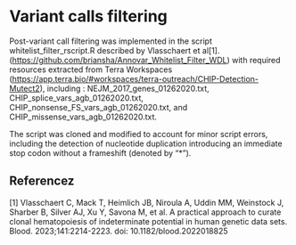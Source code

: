 # Variant calls filtering

Post-variant call filtering was implemented in the script whitelist_filter_rscript.R described by Vlasschaert et al[1]. (https://github.com/briansha/Annovar_Whitelist_Filter_WDL) with required resources extracted from Terra Workspaces (https://app.terra.bio/#workspaces/terra-outreach/CHIP-Detection-Mutect2), including : NEJM_2017_genes_01262020.txt, CHIP_splice_vars_agb_01262020.txt, CHIP_nonsense_FS_vars_agb_01262020.txt, and CHIP_missense_vars_agb_01262020.txt.

The script was cloned and modified to account for minor script errors, including the detection of nucleotide duplication introducing an immediate stop codon without a frameshift (denoted by “*”). 


## Referencez


[1] Vlasschaert C, Mack T, Heimlich JB, Niroula A, Uddin MM, Weinstock J, Sharber B, Silver AJ, Xu Y, Savona M, et al. A practical approach to curate clonal hematopoiesis of indeterminate potential in human genetic data sets. Blood. 2023;141:2214-2223. doi: 10.1182/blood.2022018825